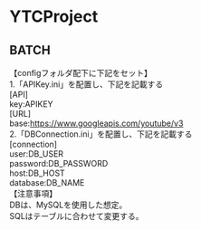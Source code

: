 # YTCProject
## BATCH
【configフォルダ配下に下記をセット】</br>
  1.「APIKey.ini」を配置し、下記を記載する </br>
    [API]</br>
    key:APIKEY</br>
    [URL]</br>
    base:https://www.googleapis.com/youtube/v3 </br>
  2.「DBConnection.ini」を配置し、下記を記載する </br>
    [connection]</br>
    user:DB_USER</br>
    password:DB_PASSWORD</br>
    host:DB_HOST</br>
    database:DB_NAME</br>
【注意事項】</br>
DBは、MySQLを使用した想定。</br>
SQLはテーブルに合わせて変更する。
